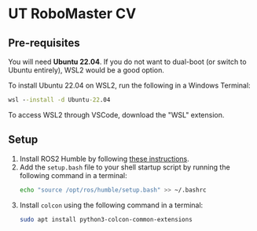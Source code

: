 # UT RoboMaster CV

## Pre-requisites
You will need **Ubuntu 22.04**. If you do not want to dual-boot (or switch to Ubuntu entirely), WSL2 would be a good option.

To install Ubuntu 22.04 on WSL2, run the following in a Windows Terminal:
```cmd
wsl --install -d Ubuntu-22.04
```

To access WSL2 through VSCode, download the "WSL" extension.

## Setup
1. Install ROS2 Humble by following [these instructions](https://docs.ros.org/en/humble/Installation/Ubuntu-Install-Debians.html).
2. Add the `setup.bash` file to your shell startup script by running the following command in a terminal:
   ```bash
   echo "source /opt/ros/humble/setup.bash" >> ~/.bashrc
   ```
3. Install `colcon` using the following command in a terminal:
   ```bash
   sudo apt install python3-colcon-common-extensions
   ```
